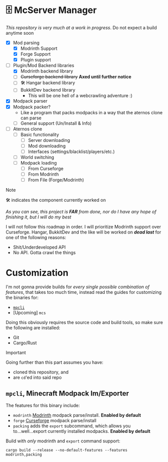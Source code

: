 # 🗄️ McServer Manager
*This repository is very much at a work in progress*. Do not expect a build anytime soon

- [x] Mod parsing
  - [x] Modrinth Support
  - [x] Forge Support
  - [x] Plugin support
- [ ] Plugin/Mod Backend libraries
  - [x] Modrinth backend library
  - [ ]  ~~Curseforge backend library~~ **Axed until further notice**
  - [ ] :hammer_and_wrench: Hangar backend library
  - [ ] BukkitDev backend library
    - This will be one hell of a webcrawling adventure :)
- [x]  Modpack parser
  - [x] Modpack packer?
    - Like a program that packs modpacks in a way that the aternos clone can parse
    - [ ] General support (Un/Install & Info)
- [ ] Aternos clone
  - [ ] Basic functionality
    - [ ] Server downloading
    - [ ] Mod downloading
    - [ ] Interfaces (settings/blacklist/players/etc.)
  - [ ] World switching
  - [ ] Modpack loading
    - [ ] From Curseforge
    - [ ] From Modrinth
    - [ ] From File (Forge/Modrinth)

> [!NOTE]
> 🛠️ indicates the component currently worked on

*As you can see, this project is **FAR** from done, nor do I have any hope of finishing it, but I will do my best*

I will not follow this roadmap in order. I will prioritize Modrinth support over Curseforge. Hangar, BukkitDev and the like will be worked on ***dead last*** for one of the following reasons:
- Shit/Underdeveloped API
- No API. Gotta crawl the things

# Customization
I'm not gonna provide builds for *every single possible combination of features*, that takes too much time, instead read the guides for customizing the binaries for:
- [`mpcli`](#mpcli-minecraft-modpack-imexporter)
- [Upcoming] `mcs`

Doing this obviously requires the source code and build tools, so make sure the following are installed:
- Git
- Cargo/Rust

> [!IMPORTANT]
> Going further than this part assumes you have:
> - cloned this repository, and
> - are `cd`'ed into said repo

## `mpcli`, Minecraft Modpack Im/Exporter
The features for this binary include:
- `modrinth` [Modrinth](https://modrinth.com/modpacks) modpack parse/install. **Enabled by default**
- `forge` [Curseforge](https://www.curseforge.com/minecraft/search?page=1&pageSize=20&sortBy=relevancy&class=modpacks) modpack parse/install
- `packing` adds the `export` subcommand, which allows you to...well...export currently installed modpacks. **Enabled by default**

Build with *only* modrinth and `export` command support:
```
cargo build --release --no-default-features --features modrinth,packing
```